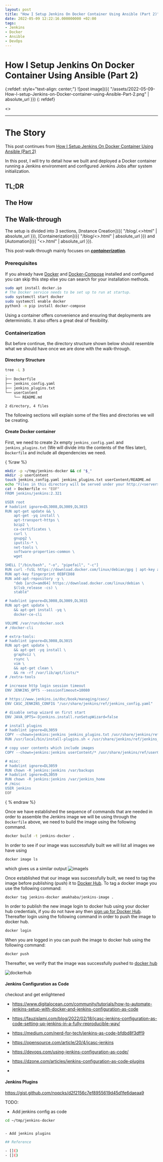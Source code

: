 ```yaml
---
layout: post
title: "How I Setup Jenkins On Docker Container Using Ansible (Part 2)"
date: 2022-05-09 12:22:16.000000000 +02:00
tags:
- Jenkins
- Docker
- Ansible
- DevOps
---
```

# How I Setup Jenkins On Docker Container Using Ansible (Part 2)

{:refdef: style="text-align: center;"}
![post image]({{ "/assets/2022-05-09-How-I-setup-Jenkins-on-Docker-container-using-Ansible-Part-2.png" | absolute_url }})
{: refdef}

<<TIME TO READ>>

---

# The Story

This post continues from [How I Setup Jenkins On Docker Container Using Ansible (Part 2)]()

In this post, I will try to detail how we built and deployed a Docker container running a Jenkins environment and configured Jenkins Jobs after system initialization.

## TL;DR

## The How

## The Walk-through

The setup is divided into 3 sections, [Instance Creation]({{ "/blog/.<>html" | absolute_url }}), [Containerization]({{ "/blog/<>.html" | absolute_url }}) and [Automation]({{ "<>.html" | absolute_url }}).

This post-walk-through mainly focuses on [***containerization***](#containerization).

### Prerequisites

If you already have [Docker](https://docs.docker.com/get-docker/) and [Docker-Compose]() installed and configured you can skip this step else you can search for your installation methods.

```bash
sudo apt install docker.io
# The Docker service needs to be set up to run at startup.
sudo systemctl start docker
sudo systemctl enable docker
python3 -m pip install docker-compose
```

Using a container offers convenience and ensuring that deployments are deterministic. It also offers a great deal of flexibility.

### Containerization

But before continue, the directory structure shown below should resemble what we should have once we are done with the walk-through.

#### Directory Structure

```bash
tree -L 3
.
├── Dockerfile
├── jenkins_config.yaml
├── jenkins_plugins.txt
└── userContent
    └── README.md

2 directory, 4 files
```

The following sections will explain some of the files and directories we will be creating.

#### Create Docker container

First, we need to create 2x empty `jenkins_config.yaml` and `jenkins_plugins.txt` (We will divide into the contents of the files later), `Dockerfile` and include all dependencies we need.

{ %raw %}

```bash
mkdir -p ~/tmp/jenkins-docker && cd "$_"
mkdir -p userContent
touch jenkins_config.yaml jenkins_plugins.txt userContent/README.md
echo "Files in this directory will be served under your http://<server>/jenkins/userContent/" > userContent/README.md
cat > Dockerfile << "EOF"
FROM jenkins/jenkins:2.321

USER root
# hadolint ignore=DL3008,DL3009,DL3015
RUN apt-get update && \
    apt-get -yq install \
    apt-transport-https \
    bzip2 \
    ca-certificates \
    curl \
    gnupg2 \
    iputils-* \
    net-tools \
    software-properties-common \
    wget

SHELL ["/bin/bash", "-o", "pipefail", "-c"]
RUN curl -fsSL https://download.docker.com/linux/debian/gpg | apt-key add -
RUN apt-key fingerprint 0EBFCD88
RUN add-apt-repository -y \
    "deb [arch=amd64] https://download.docker.com/linux/debian \
    $(lsb_release -cs) \
    stable"

# hadolint ignore=DL3008,DL3009,DL3015
RUN apt-get update \
    && apt-get install -yq \
    docker-ce-cli

VOLUME /var/run/docker.sock
# /docker-cli

# extra-tools:
# hadolint ignore=DL3008,DL3015
RUN apt-get update \
    && apt-get -yq install \
    graphviz \
    rsync \
    vim \
    && apt-get clean \
    && rm -rf /var/lib/apt/lists/*
# /extra-tools

# increase http login session timeout
ENV JENKINS_OPTS --sessionTimeout=10080

# https://www.jenkins.io/doc/book/managing/casc/
ENV CASC_JENKINS_CONFIG "/usr/share/jenkins/ref/jenkins_config.yaml"

# disable setup wizard on first start
ENV JAVA_OPTS=-Djenkins.install.runSetupWizard=false

# install plugins
# hadolint ignore=DL3059
COPY --chown=jenkins:jenkins jenkins_plugins.txt /usr/share/jenkins/ref/jenkins_plugins.txt
RUN /usr/local/bin/install-plugins.sh < /usr/share/jenkins/ref/jenkins_plugins.txt

# copy user contents which include images
COPY --chown=jenkins:jenkins userContent/* /usr/share/jenkins/ref/userContent/

# misc:
# hadolint ignore=DL3059
RUN chown -R jenkins:jenkins /var/backups
# hadolint ignore=DL3059
RUN chown -R jenkins:jenkins /var/jenkins_home
# /misc
USER jenkins
EOF
```

{ % endraw %}

Once we have established the sequence of commands that are needed in order to assemble the Jenkins image we will be using through the `Dockerfile` above, we need to build the image using the following command.

```bash
docker build -t jenkins-docker .
```

In order to see if our image was successfully built we will list all images we have using

```bash
docker image ls
```

which gives us a similar output
![imagels](https://user-images.githubusercontent.com/31302703/167669477-92a28964-b0e2-4bee-aa77-9c630a043252.png)

Once established that our image was successfully built, we need to tag the image before publishing (push) it to [Docker Hub](https://hub.docker.com/). To tag a docker image you use the following command:

```bash
docker tag jenkins-docker amakhaba/jenkins-image .
```

In order to publish the new image login to docker hub using your docker hub credentials, if you do not have any then [sign up for Docker Hub](https://hub.docker.com/signup). Thereafter login using the following command in order to push the image to docker hub.

```bash
docker login
```

When you are logged in you can push the image to docker hub using the following command:

```bash
docker push
```

Thereafter, we verify that the image was successfully pushed to [docker hub](https://hub.docker.com/)

![dockerhub](https://user-images.githubusercontent.com/31302703/167672477-d33d24cb-177e-4e97-80f8-a60233ff94d4.png)

#### Jenkins Configuration as Code

checkout and get enlightened

- <https://www.digitalocean.com/community/tutorials/how-to-automate-jenkins-setup-with-docker-and-jenkins-configuration-as-code>
- <https://fauzislami.com/blog/2022/02/18/jcasc-jenkins-configuration-as-code-setting-up-jenkins-in-a-fully-reproducible-way/>
- <https://medium.com/nerd-for-tech/jenkins-as-code-bfdbd8f3dff9>
- <https://opensource.com/article/20/4/jcasc-jenkins>
- <https://devops.com/using-jenkins-configuration-as-code/>
- <https://dzone.com/articles/jenkins-configuration-as-code-plugins>

-

#### Jenkins Plugins

<https://gist.github.com/noqcks/d2f2156c7ef8955619d45d1fe6daeaa9>

TODO:

- Add jenkins config as code

```bash
cd ~/tmp/jenkins-docker


- Add jenkins plugins

## Reference

- []()
- []()
